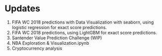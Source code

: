 # Updates
1. FIFA WC 2018 predictions with Data Visualization with seaborn, using logistic regression for exact score predictions.
2. FIFA WC 2018 predictions, using LightGBM for exact score predictions.
3. Santender Value Prediction Challenge (WIP)
4. NBA Exploration & Visualization.ipynb
5. Cryptocurrency analysis
